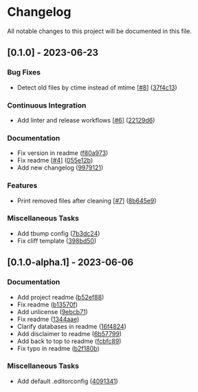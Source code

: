 # Changelog

All notable changes to this project will be documented in this file.

## [0.1.0] - 2023-06-23

### Bug Fixes

- Detect old files by ctime instead of mtime [[#8](https://github.com/pythoninja/backup-flow/pull/8)] ([37f4c13](https://github.com/pythoninja/backup-flow/commit/37f4c13e27b574e9cebb0c506e4be4804da7ab9a))

### Continuous Integration

- Add linter and release workflows [[#6](https://github.com/pythoninja/backup-flow/pull/6)] ([22129d6](https://github.com/pythoninja/backup-flow/commit/22129d614a057eb0789426da1df4f6df5e9f9564))

### Documentation

- Fix version in readme ([f80a973](https://github.com/pythoninja/backup-flow/commit/f80a9732a6af88dd673bed619392704bec788b0a))
- Fix readme [[#4](https://github.com/pythoninja/backup-flow/pull/4)] ([055e12b](https://github.com/pythoninja/backup-flow/commit/055e12b4d457e50a79b80a7fc8ac1b6eaaee64c8))
- Add new changelog ([9979121](https://github.com/pythoninja/backup-flow/commit/997912195668a29c529c1619be8b859336ce63f2))

### Features

- Print removed files after cleaning [[#7](https://github.com/pythoninja/backup-flow/pull/7)] ([8b645e9](https://github.com/pythoninja/backup-flow/commit/8b645e9d9064c43cedc84b1ad8ab80e8f27bc579))

### Miscellaneous Tasks

- Add tbump config ([7b3dc24](https://github.com/pythoninja/backup-flow/commit/7b3dc246c80bb75a3ebf5e25182e803e85e9d121))
- Fix cliff template ([398bd50](https://github.com/pythoninja/backup-flow/commit/398bd502023b42387150aaa1e2af52b3e00aed08))

## [0.1.0-alpha.1] - 2023-06-06

### Documentation

- Add project readme ([b52ef88](https://github.com/pythoninja/backup-flow/commit/b52ef881627e802ece86ae90678d856eb6e5590f))
- Fix readme ([b13570f](https://github.com/pythoninja/backup-flow/commit/b13570f3b7b0e2e36220d842796c63863df99617))
- Add unlicense ([9ebcb71](https://github.com/pythoninja/backup-flow/commit/9ebcb71ff2084ac066ad6d0c11d23ab130bc2ecd))
- Fix readme ([1344aae](https://github.com/pythoninja/backup-flow/commit/1344aae957ffdf5132b96741e04144f2f396918f))
- Clarify databases in readme ([16f4824](https://github.com/pythoninja/backup-flow/commit/16f482499b4e9e088a7dc405b483d1cb4c248bd3))
- Add disclaimer to readme ([6b57799](https://github.com/pythoninja/backup-flow/commit/6b57799fd56b0b57e37f448cdca6fa0cb0e26398))
- Add back to top to readme ([fcbfc89](https://github.com/pythoninja/backup-flow/commit/fcbfc89809085f47c854f5620ec0b08616e4e090))
- Fix typo in readme ([b2f180b](https://github.com/pythoninja/backup-flow/commit/b2f180bb10ef7b5e3b76db4f7d48874814666c84))

### Miscellaneous Tasks

- Add default .editorconfig ([4091341](https://github.com/pythoninja/backup-flow/commit/409134168c197bcb8359762c308b1f864b0df4c0))

<!-- generated by git-cliff -->

